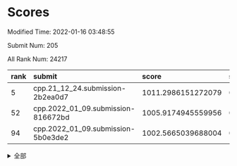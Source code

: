 # Scores

Modified Time: 2022-01-16 03:48:55

Submit Num: 205

All Rank Num: 24217

| rank |               submit               |       score        |       sigma        | pk_num |
| :--- | :--------------------------------- | :----------------- | :----------------- | :----- |
| 5    | cpp.21_12_24.submission-2b2ea0d7   | 1011.2986151272079 | 0.7841836932598044 | 475    |
| 52   | cpp.2022_01_09.submission-816672bd | 1005.9174945559956 | 0.7125453333452768 | 471    |
| 94   | cpp.2022_01_09.submission-5b0e3de2 | 1002.5665039688004 | 0.717033079422519  | 467    |


<details>
<summary>全部</summary>

| rank |                 submit                 |       score        |       sigma        | pk_num |
| :--- | :------------------------------------- | :----------------- | :----------------- | :----- |
| 1    | gobigger.level_3.submission_level_3_12 | 1011.7148875868769 | 0.7826175596834007 | 474    |
| 2    | gobigger.level_3.submission_level_3_25 | 1011.5835596154091 | 0.7960547425394343 | 470    |
| 3    | gobigger.level_3.submission_level_3_9  | 1011.4018932322977 | 0.7846176668085734 | 472    |
| 4    | gobigger.level_3.submission_level_3_31 | 1011.3361253847095 | 0.7532530625233316 | 472    |
| 5    | cpp.21_12_24.submission-2b2ea0d7       | 1011.2986151272079 | 0.7841836932598044 | 475    |
| 6    | gobigger.level_3.submission_level_3_37 | 1010.9409265294098 | 0.7964660493807586 | 461    |
| 7    | gobigger.level_3.submission_level_3_41 | 1010.9129001613103 | 0.7741153012135895 | 468    |
| 8    | gobigger.level_3.submission_level_3_11 | 1010.8342255051947 | 0.7874087768049747 | 474    |
| 9    | gobigger.level_3.submission_level_3_2  | 1010.8317286893838 | 0.7607835572541259 | 473    |
| 10   | gobigger.level_3.submission_level_3_47 | 1010.7048331792414 | 0.7826404318282522 | 473    |
| 11   | gobigger.level_3.submission_level_3_38 | 1010.7030385260965 | 0.769812790274862  | 470    |
| 12   | gobigger.level_3.submission_level_3_35 | 1010.6160736578123 | 0.7625845322476199 | 475    |
| 13   | gobigger.level_3.submission_level_3_16 | 1010.5853924093783 | 0.7608644830862532 | 474    |
| 14   | gobigger.level_3.submission_level_3_34 | 1010.5003680778057 | 0.7627233314019856 | 472    |
| 15   | gobigger.level_3.submission_level_3_43 | 1010.4360403559202 | 0.7591121168967685 | 467    |
| 16   | gobigger.level_3.submission_level_3_7  | 1010.3655862799367 | 0.7686085474946223 | 477    |
| 17   | gobigger.level_3.submission_level_3_20 | 1010.3535087414621 | 0.7477555382113573 | 473    |
| 18   | gobigger.level_3.submission_level_3_6  | 1010.1376345352256 | 0.7548822341530294 | 471    |
| 19   | gobigger.level_3.submission_level_3_0  | 1010.122022033991  | 0.7827166368950309 | 475    |
| 20   | gobigger.level_3.submission_level_3_3  | 1010.1035447069704 | 0.7727605959836565 | 473    |
| 21   | gobigger.level_3.submission_level_3_21 | 1010.0501561247852 | 0.7763258869773109 | 471    |
| 22   | gobigger.level_3.submission_level_3_18 | 1009.9222944966303 | 0.7488332711698941 | 478    |
| 23   | gobigger.level_3.submission_level_3_42 | 1009.856749593936  | 0.7673278591832509 | 474    |
| 24   | gobigger.level_3.submission_level_3_30 | 1009.8232256425923 | 0.7570118543187087 | 475    |
| 25   | gobigger.level_3.submission_level_3_45 | 1009.7991177351889 | 0.7489348277528135 | 468    |
| 26   | gobigger.level_3.submission_level_3_13 | 1009.7673669590581 | 0.7557560322180951 | 471    |
| 27   | gobigger.level_3.submission_level_3_17 | 1009.7642646291445 | 0.7445419040616523 | 475    |
| 28   | gobigger.level_3.submission_level_3_24 | 1009.7608590990482 | 0.7430205869812817 | 477    |
| 29   | gobigger.level_3.submission_level_3_36 | 1009.7567833752436 | 0.7633216731795853 | 471    |
| 30   | gobigger.level_3.submission_level_3_40 | 1009.6423902927856 | 0.7656683130881327 | 468    |
| 31   | gobigger.level_3.submission_level_3_39 | 1009.6188255980372 | 0.7495815305524252 | 479    |
| 32   | gobigger.level_3.submission_level_3_44 | 1009.546271907627  | 0.7701605494820204 | 475    |
| 33   | gobigger.level_3.submission_level_3_27 | 1009.5225403081598 | 0.7432633634125193 | 477    |
| 34   | gobigger.level_3.submission_level_3_19 | 1009.5127735083154 | 0.7629872441894971 | 470    |
| 35   | gobigger.level_3.submission_level_3_48 | 1009.4851368107913 | 0.7573832230665495 | 469    |
| 36   | gobigger.level_3.submission_level_3_26 | 1009.4379538714973 | 0.7615312180070203 | 473    |
| 37   | gobigger.level_3.submission_level_3_32 | 1009.4142196680847 | 0.777127258870306  | 469    |
| 38   | gobigger.level_3.submission_level_3_5  | 1009.3258649642429 | 0.7614852086907783 | 472    |
| 39   | gobigger.level_3.submission_level_3_23 | 1009.302546022964  | 0.7619911838473402 | 474    |
| 40   | gobigger.level_3.submission_level_3_46 | 1009.2383944567214 | 0.7535857952798641 | 476    |
| 41   | gobigger.level_3.submission_level_3_15 | 1009.1826146863873 | 0.7721426036009817 | 473    |
| 42   | gobigger.level_3.submission_level_3_1  | 1008.9192487026826 | 0.7472882432392286 | 473    |
| 43   | gobigger.level_3.submission_level_3_10 | 1008.8359086314521 | 0.7450459637527754 | 472    |
| 44   | gobigger.level_3.submission_level_3_14 | 1008.7971881047847 | 0.7392070000435453 | 474    |
| 45   | gobigger.level_3.submission_level_3_29 | 1008.6615682722007 | 0.7425504862834552 | 471    |
| 46   | gobigger.level_3.submission_level_3_8  | 1008.4420752262145 | 0.7812259646308121 | 466    |
| 47   | gobigger.level_3.submission_level_3_28 | 1008.4125706524238 | 0.753981891262038  | 467    |
| 48   | gobigger.level_3.submission_level_3_33 | 1008.2675493815863 | 0.7507544739009625 | 471    |
| 49   | gobigger.level_3.submission_level_3_4  | 1008.239001249641  | 0.7413744818529331 | 473    |
| 50   | gobigger.level_3.submission_level_3_22 | 1008.1207697792796 | 0.7501922620327134 | 475    |
| 51   | gobigger.level_3.submission_level_3_49 | 1007.6480595393351 | 0.7414870923599765 | 470    |
| 52   | cpp.2022_01_09.submission-816672bd     | 1005.9174945559956 | 0.7125453333452768 | 471    |
| 53   | gobigger.level_1.submission_level_1_1  | 1005.2321744795183 | 0.7245158220982421 | 472    |
| 54   | gobigger.level_1.submission_level_1_38 | 1004.7209534921584 | 0.7241334244435359 | 473    |
| 55   | gobigger.level_1.submission_level_1_31 | 1004.5773330956181 | 0.7130294494857949 | 478    |
| 56   | gobigger.level_1.submission_level_1_15 | 1004.4821034557921 | 0.7052773843259698 | 471    |
| 57   | gobigger.level_1.submission_level_1_35 | 1004.2850812798702 | 0.716611751841087  | 478    |
| 58   | gobigger.level_1.submission_level_1_9  | 1004.284926220078  | 0.7140029833894471 | 481    |
| 59   | gobigger.level_1.submission_level_1_24 | 1004.2301410863989 | 0.7244627971542749 | 468    |
| 60   | gobigger.level_1.submission_level_1_29 | 1004.1346013792569 | 0.7150452237988247 | 472    |
| 61   | gobigger.level_1.submission_level_1_12 | 1003.9888898546516 | 0.7169039611632153 | 472    |
| 62   | gobigger.level_1.submission_level_1_40 | 1003.9083689267754 | 0.7168556886074667 | 476    |
| 63   | gobigger.level_1.submission_level_1_22 | 1003.801344569969  | 0.7175248866076098 | 469    |
| 64   | gobigger.level_1.submission_level_1_46 | 1003.6904304635847 | 0.70730980476354   | 479    |
| 65   | gobigger.level_1.submission_level_1_27 | 1003.6237154039526 | 0.7236301776287936 | 472    |
| 66   | gobigger.level_1.submission_level_1_23 | 1003.615456279622  | 0.7148112158240015 | 473    |
| 67   | gobigger.level_1.submission_level_1_41 | 1003.576005419433  | 0.7137306992061675 | 477    |
| 68   | gobigger.level_1.submission_level_1_43 | 1003.5436181812325 | 0.7202385632043963 | 476    |
| 69   | gobigger.level_1.submission_level_1_14 | 1003.493458714932  | 0.7172616647488732 | 473    |
| 70   | gobigger.level_1.submission_level_1_26 | 1003.4865817808446 | 0.7199789859211876 | 469    |
| 71   | gobigger.level_1.submission_level_1_48 | 1003.4453557621941 | 0.7252391546436557 | 473    |
| 72   | gobigger.level_1.submission_level_1_5  | 1003.4267414192383 | 0.7214345380300832 | 472    |
| 73   | gobigger.level_1.submission_level_1_18 | 1003.3029328164189 | 0.7158981503278227 | 468    |
| 74   | gobigger.level_1.submission_level_1_42 | 1003.3021418313532 | 0.7159501936258833 | 467    |
| 75   | gobigger.level_1.submission_level_1_7  | 1003.2756070913288 | 0.7035409480858067 | 469    |
| 76   | gobigger.level_1.submission_level_1_4  | 1003.2745418938277 | 0.7062366948932743 | 477    |
| 77   | gobigger.level_1.submission_level_1_21 | 1003.2522528239771 | 0.7067665950554742 | 476    |
| 78   | gobigger.level_1.submission_level_1_47 | 1003.206040896363  | 0.7092718102809769 | 470    |
| 79   | gobigger.level_1.submission_level_1_28 | 1003.1971548613634 | 0.7089991104479528 | 473    |
| 80   | gobigger.level_1.submission_level_1_16 | 1003.1705088571699 | 0.7234637941986258 | 473    |
| 81   | gobigger.level_1.submission_level_1_6  | 1003.1109531447578 | 0.716383874954972  | 473    |
| 82   | gobigger.level_1.submission_level_1_30 | 1003.1080041690374 | 0.7188295674621575 | 472    |
| 83   | gobigger.level_1.submission_level_1_13 | 1003.0030521093637 | 0.7194159317675187 | 475    |
| 84   | gobigger.level_1.submission_level_1_33 | 1002.9872201573171 | 0.7159417247709778 | 471    |
| 85   | gobigger.level_1.submission_level_1_17 | 1002.888046689048  | 0.7088381677805864 | 474    |
| 86   | gobigger.level_1.submission_level_1_0  | 1002.8879591447295 | 0.7044225671044396 | 471    |
| 87   | gobigger.level_1.submission_level_1_49 | 1002.8870672958931 | 0.7155722416258172 | 473    |
| 88   | gobigger.level_1.submission_level_1_19 | 1002.7571114084574 | 0.7207845190247137 | 473    |
| 89   | gobigger.level_1.submission_level_1_3  | 1002.6770572844922 | 0.7085205746164057 | 471    |
| 90   | gobigger.level_1.submission_level_1_20 | 1002.6580214675038 | 0.7082556794822621 | 473    |
| 91   | gobigger.level_1.submission_level_1_8  | 1002.6488886974477 | 0.7108594550710827 | 467    |
| 92   | gobigger.level_1.submission_level_1_32 | 1002.6243525325253 | 0.7076654609828473 | 475    |
| 93   | gobigger.level_1.submission_level_1_25 | 1002.5670870015642 | 0.7311337737084542 | 479    |
| 94   | cpp.2022_01_09.submission-5b0e3de2     | 1002.5665039688004 | 0.717033079422519  | 467    |
| 95   | gobigger.level_1.submission_level_1_34 | 1002.5412290399204 | 0.7291885219455273 | 469    |
| 96   | gobigger.level_1.submission_level_1_2  | 1002.5266635726309 | 0.7076872192017511 | 476    |
| 97   | gobigger.level_1.submission_level_1_36 | 1002.4063900417547 | 0.7177434564694918 | 468    |
| 98   | gobigger.level_1.submission_level_1_11 | 1002.3704066991273 | 0.7076627299506939 | 471    |
| 99   | gobigger.level_1.submission_level_1_45 | 1002.0638383488551 | 0.7138820556067355 | 469    |
| 100  | gobigger.level_1.submission_level_1_37 | 1001.9925338190121 | 0.7067156880683058 | 473    |
| 101  | gobigger.level_1.submission_level_1_44 | 1001.9846076587274 | 0.704994401969288  | 473    |
| 102  | gobigger.level_1.submission_level_1_39 | 1001.7651680702905 | 0.7242912585774192 | 476    |
| 103  | gobigger.level_1.submission_level_1_10 | 1001.3099015735191 | 0.707074562155794  | 476    |
| 104  | gobigger.random.submission_random_33   | 997.7570799461764  | 0.6960864037868845 | 472    |
| 105  | gobigger.random.submission_random_8    | 997.6073090301908  | 0.703114356508469  | 473    |
| 106  | gobigger.random.submission_random_41   | 997.4640201376749  | 0.7022708279040573 | 474    |
| 107  | gobigger.random.submission_random_20   | 997.3317426936387  | 0.7022476566314623 | 478    |
| 108  | gobigger.random.submission_random_3    | 996.9025168184729  | 0.7065524545022711 | 476    |
| 109  | gobigger.random.submission_random_25   | 996.8419889461721  | 0.7111241351270765 | 467    |
| 110  | gobigger.random.submission_random_48   | 996.6283976231391  | 0.7046187260204839 | 467    |
| 111  | gobigger.random.submission_random_42   | 996.5869943767615  | 0.7101621732371319 | 472    |
| 112  | gobigger.random.submission_random_40   | 996.3789025946181  | 0.7049230148294845 | 476    |
| 113  | gobigger.random.submission_random_11   | 996.3578851716353  | 0.7057839105417179 | 474    |
| 114  | gobigger.random.submission_random_10   | 996.3253892504574  | 0.7114447815859133 | 472    |
| 115  | gobigger.random.submission_random_24   | 996.3169573167172  | 0.7070136851879967 | 469    |
| 116  | gobigger.random.submission_random_17   | 996.2941588217112  | 0.7063487839949388 | 471    |
| 117  | gobigger.random.submission_random_29   | 996.2774605611811  | 0.7092508803352094 | 474    |
| 118  | gobigger.random.submission_random_13   | 996.1837556902558  | 0.7030660104354789 | 473    |
| 119  | gobigger.random.submission_random_26   | 996.1621502222645  | 0.7025924863775058 | 472    |
| 120  | gobigger.random.submission_random_39   | 996.1175644161191  | 0.7066809244903742 | 468    |
| 121  | gobigger.random.submission_random_32   | 996.1110313070466  | 0.7212563331336048 | 473    |
| 122  | gobigger.random.submission_random_6    | 996.1054433141264  | 0.702249900894267  | 472    |
| 123  | gobigger.random.submission_random_19   | 996.091304004129   | 0.7101652937916769 | 473    |
| 124  | gobigger.random.submission_random_36   | 995.9700496744373  | 0.7147272843997228 | 471    |
| 125  | gobigger.random.submission_random_22   | 995.8445288604421  | 0.7063044291741756 | 472    |
| 126  | gobigger.random.submission_random_18   | 995.8180885643177  | 0.7070579264281888 | 472    |
| 127  | gobigger.random.submission_random_0    | 995.8007404226706  | 0.7010556872864794 | 474    |
| 128  | gobigger.random.submission_random_34   | 995.7629682072062  | 0.7117786288248004 | 478    |
| 129  | gobigger.random.submission_random_46   | 995.7390079764594  | 0.7122945643786252 | 475    |
| 130  | gobigger.random.submission_random_35   | 995.6925089706566  | 0.7121444289307386 | 472    |
| 131  | gobigger.random.submission_random_43   | 995.683430833612   | 0.7167364118457025 | 470    |
| 132  | gobigger.random.submission_random_14   | 995.6812603691026  | 0.7096992367677174 | 475    |
| 133  | gobigger.random.submission_random_7    | 995.6790544959315  | 0.7190528572985566 | 475    |
| 134  | gobigger.random.submission_random_2    | 995.6719368643727  | 0.7041136181680395 | 469    |
| 135  | gobigger.random.submission_random_38   | 995.6669804709284  | 0.7054086211142528 | 473    |
| 136  | gobigger.random.submission_random_44   | 995.6481444147835  | 0.7075219413630919 | 476    |
| 137  | gobigger.random.submission_random_30   | 995.6382439895197  | 0.7176416211769986 | 472    |
| 138  | gobigger.random.submission_random_28   | 995.6222530539421  | 0.7034300766606568 | 471    |
| 139  | gobigger.random.submission_random_16   | 995.6059332986828  | 0.6988065526307652 | 474    |
| 140  | gobigger.random.submission_random_47   | 995.5137080852525  | 0.7035139279203299 | 476    |
| 141  | gobigger.random.submission_random_9    | 995.4651937666451  | 0.7002730789342428 | 463    |
| 142  | gobigger.random.submission_random_21   | 995.3405484862761  | 0.7142250607593611 | 470    |
| 143  | gobigger.random.submission_random_15   | 995.3352631157874  | 0.705850812577909  | 476    |
| 144  | gobigger.random.submission_random_37   | 995.3273251415851  | 0.7206837332081291 | 466    |
| 145  | gobigger.random.submission_random_12   | 995.2457727985062  | 0.7062566171680129 | 471    |
| 146  | gobigger.random.submission_random_27   | 995.1092444828229  | 0.7068594960350238 | 472    |
| 147  | gobigger.random.submission_random_5    | 995.0890833310253  | 0.7015548698666441 | 475    |
| 148  | gobigger.random.submission_random_31   | 994.9634868018057  | 0.7083250832313579 | 473    |
| 149  | gobigger.random.submission_random_4    | 994.7992208803215  | 0.7115318551098404 | 468    |
| 150  | gobigger.random.submission_random_23   | 994.6296539619077  | 0.7130031537687436 | 474    |
| 151  | gobigger.random.submission_random_49   | 994.6184826037587  | 0.7320081603768275 | 474    |
| 152  | gobigger.level_2.submission_level_2_29 | 994.616445969511   | 0.7256469796041629 | 473    |
| 153  | gobigger.level_2.submission_level_2_11 | 994.5044324321397  | 0.7240180115243344 | 471    |
| 154  | gobigger.random.submission_random_45   | 994.4473062721831  | 0.7107559657323352 | 469    |
| 155  | gobigger.random.submission_random_1    | 994.088843420616   | 0.7176016506623801 | 471    |
| 156  | gobigger.level_2.submission_level_2_37 | 994.0134442726205  | 0.7339573996416479 | 477    |
| 157  | gobigger.level_2.submission_level_2_44 | 993.9624958800446  | 0.7341861122767132 | 473    |
| 158  | gobigger.level_2.submission_level_2_39 | 993.6248423254219  | 0.7306455896610161 | 465    |
| 159  | gobigger.level_2.submission_level_2_46 | 993.4623345611213  | 0.7398358328303909 | 478    |
| 160  | gobigger.level_2.submission_level_2_13 | 993.2924004936667  | 0.7213577430998664 | 477    |
| 161  | gobigger.level_2.submission_level_2_40 | 993.2807865651365  | 0.7454526435196432 | 470    |
| 162  | gobigger.level_2.submission_level_2_42 | 993.1191910340772  | 0.7221379571162991 | 474    |
| 163  | gobigger.level_2.submission_level_2_9  | 993.050432952574   | 0.7258144918940496 | 473    |
| 164  | gobigger.level_2.submission_level_2_47 | 992.7898509437257  | 0.7601857355724727 | 472    |
| 165  | gobigger.level_2.submission_level_2_24 | 992.7815225803072  | 0.7182769115340658 | 473    |
| 166  | gobigger.level_2.submission_level_2_15 | 992.671890582525   | 0.7439524621022087 | 475    |
| 167  | gobigger.level_2.submission_level_2_36 | 992.6053680844559  | 0.7309251071990798 | 477    |
| 168  | gobigger.level_2.submission_level_2_19 | 992.5896518730103  | 0.7226986866045797 | 475    |
| 169  | gobigger.level_2.submission_level_2_49 | 992.5828711973039  | 0.75202573241391   | 467    |
| 170  | gobigger.level_2.submission_level_2_20 | 992.547177866588   | 0.7317690129159847 | 475    |
| 171  | gobigger.level_2.submission_level_2_33 | 992.4938111882672  | 0.733830956473597  | 470    |
| 172  | gobigger.level_2.submission_level_2_35 | 992.452457805323   | 0.7190933377604086 | 476    |
| 173  | gobigger.level_2.submission_level_2_30 | 992.4094268896835  | 0.7400555536398938 | 471    |
| 174  | gobigger.level_2.submission_level_2_10 | 992.3529800980348  | 0.7428896781994647 | 468    |
| 175  | gobigger.level_2.submission_level_2_1  | 992.3441523743672  | 0.7319027840894038 | 468    |
| 176  | gobigger.level_2.submission_level_2_41 | 992.2301771688105  | 0.7298776941308839 | 476    |
| 177  | gobigger.level_2.submission_level_2_0  | 992.2163532068558  | 0.7387043844328254 | 472    |
| 178  | gobigger.level_2.submission_level_2_21 | 992.1534070214985  | 0.7349295253913656 | 474    |
| 179  | gobigger.level_2.submission_level_2_14 | 992.1241684179519  | 0.7398381986349335 | 469    |
| 180  | gobigger.level_2.submission_level_2_2  | 991.8478247595308  | 0.744989023210766  | 470    |
| 181  | gobigger.level_2.submission_level_2_31 | 991.8326440095108  | 0.7444577620403305 | 474    |
| 182  | gobigger.level_2.submission_level_2_3  | 991.7803660925543  | 0.7337839386869601 | 473    |
| 183  | gobigger.level_2.submission_level_2_6  | 991.7768231141486  | 0.7566555569582581 | 469    |
| 184  | gobigger.level_2.submission_level_2_32 | 991.7148143735009  | 0.7511610279499665 | 480    |
| 185  | gobigger.level_2.submission_level_2_22 | 991.6835920667796  | 0.7616150083354722 | 474    |
| 186  | gobigger.level_2.submission_level_2_23 | 991.6648440188111  | 0.7593424181283992 | 476    |
| 187  | gobigger.level_2.submission_level_2_7  | 991.5901995446521  | 0.7542111491621452 | 471    |
| 188  | gobigger.level_2.submission_level_2_4  | 991.5594510723231  | 0.7416649790914462 | 473    |
| 189  | gobigger.level_2.submission_level_2_5  | 991.4539619517474  | 0.749631775102641  | 469    |
| 190  | gobigger.level_2.submission_level_2_8  | 991.4316556749549  | 0.7690785669411959 | 467    |
| 191  | gobigger.level_2.submission_level_2_48 | 991.3943727178591  | 0.7489647110560902 | 469    |
| 192  | gobigger.level_2.submission_level_2_26 | 991.3912440939039  | 0.742978471971106  | 476    |
| 193  | gobigger.level_2.submission_level_2_28 | 991.3698240135024  | 0.7393803265029733 | 476    |
| 194  | gobigger.level_2.submission_level_2_34 | 991.2953536101882  | 0.7457081855294997 | 476    |
| 195  | gobigger.level_2.submission_level_2_45 | 991.2762963470645  | 0.7681639313196407 | 472    |
| 196  | gobigger.level_2.submission_level_2_27 | 991.2701068290423  | 0.7563581318591034 | 472    |
| 197  | gobigger.level_2.submission_level_2_16 | 991.2689864580927  | 0.7584180940055821 | 475    |
| 198  | gobigger.level_2.submission_level_2_12 | 990.9379857535951  | 0.7623843557822282 | 476    |
| 199  | gobigger.level_2.submission_level_2_38 | 990.8975330597117  | 0.7565478534209433 | 476    |
| 200  | gobigger.level_2.submission_level_2_43 | 990.8240849339335  | 0.7612855257003954 | 474    |
| 201  | gobigger.level_2.submission_level_2_18 | 990.6727280072074  | 0.761926655547116  | 471    |
| 202  | gobigger.level_2.submission_level_2_17 | 990.3410691244911  | 0.7539910588538588 | 477    |
| 203  | gobigger.level_2.submission_level_2_25 | 990.3188094165499  | 0.7882509310821976 | 466    |
| 204  | gobigger.none.submission_none_1        | 978.1838840854114  | 1.202470292955821  | 474    |
| 205  | gobigger.none.submission_none_0        | 977.6883294795977  | 1.3325043016085971 | 474    |

</details>